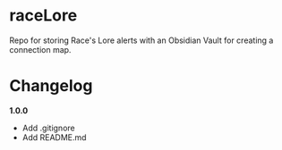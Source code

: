 # raceLore

Repo for storing Race's Lore alerts with an Obsidian Vault for creating a connection map.

# Changelog

**1.0.0**

- Add .gitignore
- Add README.md